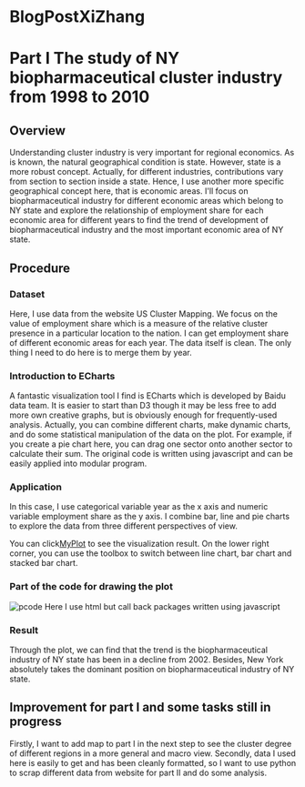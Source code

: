BlogPostXiZhang
====================
# Part I The study of NY biopharmaceutical cluster industry from 1998 to 2010
## Overview
Understanding cluster industry is very important for regional economics. As is known, the natural geographical condition is state. However, state is a more robust concept. Actually, for different industries, contributions vary from section to section inside a state. Hence, I use another more specific geographical concept here, that is economic areas. I'll focus on biopharmaceutical industry for different economic areas which belong to NY state and explore the relationship of employment share for each economic area for different years to find the trend of development of biopharmaceutical industry and the most important economic area of NY state.

## Procedure
### Dataset
Here, I use data from the website US Cluster Mapping. We focus on the value of employment share which is a measure of the relative cluster presence in a particular location to the nation. I can get employment share of different economic areas for each year. The data itself is clean. The only thing I need to do here is to merge them by year.

### Introduction to ECharts
A fantastic visualization tool I find is ECharts which is developed by Baidu data team. It is easier to start than D3 though it may be less free to add more own creative graphs, but is obviously enough for frequently-used analysis. Actually, you can combine different charts, make dynamic charts, and do some statistical manipulation of the data on the plot. For example, if you create a pie chart here, you can drag one sector onto another sector to calculate their sum. The original code is written using javascript and can be easily applied into modular program.

### Application

In this case, I use categorical variable year as the x axis and numeric variable employment share as the y axis. I combine bar, line and pie charts to explore the data from three different perspectives of view.

You can click[MyPlot](https://github.com/xizhang0831/radsketch_/blob/master/demo.html) to see the visualization result. On the lower right corner, you can use the toolbox to switch between line chart, bar chart and stacked bar chart. 

### Part of the code for drawing the plot
![pcode](https://raw.githubusercontent.com/xizhang0831/radsketch_/master/pcode.png)
Here I use html but call back packages written using javascript
### Result 
Through the plot, we can find that the trend is the biopharmaceutical industry of NY state has been in a decline from 2002. Besides, New York absolutely takes the dominant position on biopharmaceutical industry of NY state.

## Improvement for part I and some tasks still in progress
Firstly, I want to add map to part I in the next step to see the cluster degree of different regions in a more general and macro view.
Secondly, data I used here is easily to get and has been cleanly formatted, so I want to use python to scrap different data from website for part II and do some analysis.